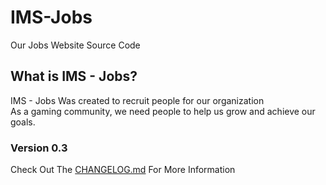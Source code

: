 # IMS-Jobs
Our Jobs Website Source Code
## What is IMS - Jobs?
IMS - Jobs Was created to recruit people for our organization\
As a gaming community, we need people to help us grow and achieve our goals.
### Version 0.3
Check Out The [CHANGELOG.md](CHANGELOG.md) For More Information

